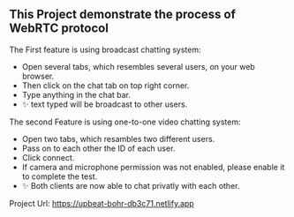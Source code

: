 ## This Project demonstrate the process of WebRTC protocol


The First feature is  using broadcast chatting system:
- Open several tabs, which resembles several users, on your web browser.
- Then click on the chat tab on top right corner.
- Type anything in the chat bar.
-  ✨ text typed will be broadcast to other users.



The second Feature is using one-to-one video chatting system: 

- Open two tabs, which resambles two different users.
- Pass on to each other the ID of each user.
- Click connect.
- If camera and microphone permission was not enabled, please enable it to complete the test.
- ✨  Both  clients are now able to chat privatly with each other.


Project Url: https://upbeat-bohr-db3c71.netlify.app
